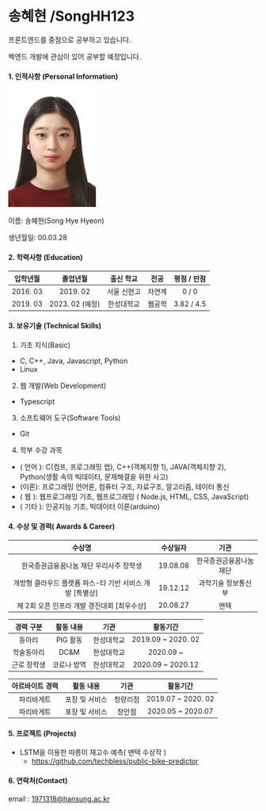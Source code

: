 # 송혜현 /SongHH123

프론트엔드를 중점으로 공부하고 있습니다.

벡엔드 개발에 관심이 있어 공부할 예정입니다.



#### 1. 인적사항 (Personal Information)

<img src="image\ProflieImg.jpg" alt="ProflieImg" style="zoom:50%;" />

이름: 송혜현(Song Hye Hyeon)

생년월일: 00.03.28



#### 2. 학력사항 (Education)

| 입학년월 |    졸업년월     |  출신 학교  |  전공  | 평점 / 만점 |
| :------: | :-------------: | :---------: | :----: | :---------: |
| 2016. 03 |    2019. 02     | 서울 신현고 | 자연계 |    0 / 0    |
| 2019. 03 | 2023. 02 (예정) | 한성대학교  | 웹공학 | 3.82 / 4.5  |



#### 3. 보유기술 (Technical Skills)

1.  기초 지식(Basic)
   - C, C++, Java, Javascript, Python
   - Linux
2.  웹 개발(Web Development)
   - Typescript
3.  소프트웨어 도구(Software Tools)
   - Git
4.  학부 수강 과목
   - ( 언어 ): C(컴프, 프로그래밍 랩), C++(객체지향 1), JAVA(객체지향 2), Python(생활 속의 빅데이터, 문제해결을 위한 사고)
   - (이론): 프로그래밍 언어론, 컴퓨터 구조, 자료구조, 알고리즘, 테이터 통신
   - ( 웹 ): 웹프로그래밍 기초, 웹프로그래밍 ( Node.js, HTML, CSS, JavaScript)
   - ( 기타 ): 인공지능 기초, 빅데이터 이론(arduino)



#### 4. 수상 및 경력( Awards & Career)

|                          수상명                          | 수상일자 |          기관          |
| :------------------------------------------------------: | :------: | :--------------------: |
|         한국증권금융꿈나눔 재단 우리사주 장학생          | 19.08.08 | 한국증권금융꿈나눔재단 |
| 개방형 클라우드 플랫폼 파스-타 기반 서비스 개발 [특별상] | 19.12.12 |  과학기술 정보통신부   |
|       제 2회 오픈 인프라 개발 경진대회 [최우수상]        | 20.08.27 |          맨텍          |

|  경력 구분  |  활동 내용  |    기관    |      활동기간      |
| :---------: | :---------: | :--------: | :----------------: |
|   동아리    |  PIG 활동   | 한성대학교 | 2019.09 ~ 2020. 02 |
| 학술동아리  |    DC&M     | 한성대학교 |     2020.09 ~      |
| 근로 장학생 | 코로나 방역 | 한성대학교 | 2020.09 ~ 2020.12  |

| 아르바이트 경력 |   활동 내용    |   기관   |      활동기간      |
| :-------------: | :------------: | :------: | :----------------: |
|   파리바게트    | 포장 및 서비스 | 청량리점 | 2019.07 ~ 2020. 02 |
|   파리바게트    | 포장 및 서비스 |  장안점  | 2020.05 ~ 2020.07  |



#### 5. 프로젝트 (Projects)

- LSTM을 이용한 따릉이 재고수 예측( 맨텍 수상작 )
  - https://github.com/techbless/public-bike-predictor



#### 6. 연락처(Contact)

email : 1971318@hansung.ac.kr
